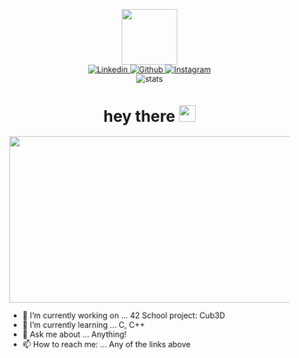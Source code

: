 <div id="header" align="center">
	<img src="https://media.giphy.com/media/M9gbBd9nbDrOTu1Mqx/giphy.gif" width="100"/>
	<div id="badges">
		<a href="https://linkedin.com/in/jonni-le">
			<img alt="Linkedin" src="https://img.shields.io/badge/Linkedin-blue?style=for-the-badge&logo=linkedin&logoColor=white"/>
		</a>
		<a href="https://github.com/jontssu/">
			<img alt="Github" src="https://img.shields.io/badge/Github-black?style=for-the-badge&logo=github&logoColor=white"/>
		</a>
		<a href="https://www.instagram.com/jontssu/">
			<img alt="Instagram" src="https://img.shields.io/badge/Instagram-orange?style=for-the-badge&logo=instagram&logoColor=white"/>
		</a>
	</div>
	<img alt="stats" src="https://komarev.com/ghpvc/?username=jontssu&style=flat-square&color=blue"/>
	<h1>
		hey there
		<img src="https://media.giphy.com/media/hvRJCLFzcasrR4ia7z/giphy.gif" width="30px"/>
	</h1>
</div>

<div align="center">
  <img src="https://media.giphy.com/media/dWesBcTLavkZuG35MI/giphy.gif" width="600" height="300"/>
</div>

- 🔭 I’m currently working on ... 42 School project: Cub3D
- 🌱 I’m currently learning ... C, C++
- 💬 Ask me about ... Anything!
- 📫 How to reach me: ... Any of the links above
